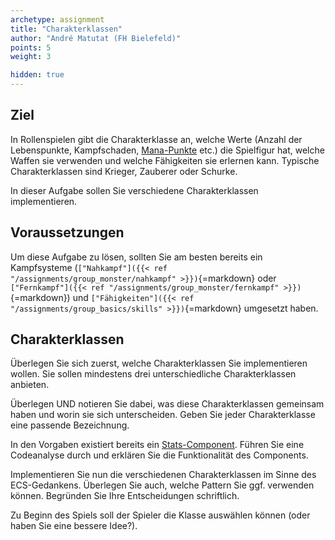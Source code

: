 ```yaml
---
archetype: assignment
title: "Charakterklassen"
author: "André Matutat (FH Bielefeld)"
points: 5
weight: 3

hidden: true
---
```


## Ziel

In Rollenspielen gibt die Charakterklasse an, welche Werte (Anzahl der Lebenspunkte, Kampfschaden, [Mana-Punkte](https://de.wikipedia.org/wiki/Mana_(Spiele)) etc.) die Spielfigur hat, welche Waffen sie verwenden und welche Fähigkeiten sie erlernen kann. Typische Charakterklassen sind Krieger, Zauberer oder Schurke.

In dieser Aufgabe sollen Sie verschiedene Charakterklassen implementieren.

## Voraussetzungen

Um diese Aufgabe zu lösen, sollten Sie am besten bereits ein Kampfsysteme (`["Nahkampf"]({{< ref "/assignments/group_monster/nahkampf" >}})`{=markdown} oder `["Fernkampf"]({{< ref "/assignments/group_monster/fernkampf" >}})`{=markdown}) und  `["Fähigkeiten"]({{< ref "/assignments/group_basics/skills" >}})`{=markdown} umgesetzt haben.

## Charakterklassen

Überlegen Sie sich zuerst, welche Charakterklassen Sie implementieren wollen. Sie sollen mindestens drei unterschiedliche Charakterklassen anbieten.

Überlegen UND notieren Sie dabei, was diese Charakterklassen gemeinsam haben und worin sie sich unterscheiden. Geben Sie jeder Charakterklasse eine passende Bezeichnung.

In den Vorgaben existiert bereits ein [Stats-Component](https://github.com/Programmiermethoden/Dungeon/tree/master/game/src/ecs/components/stats). Führen Sie eine Codeanalyse durch und erklären Sie die Funktionalität des Components.

Implementieren Sie nun die verschiedenen Charakterklassen im Sinne des ECS-Gedankens. Überlegen Sie auch, welche Pattern Sie ggf. verwenden können. Begründen Sie Ihre Entscheidungen schriftlich.

Zu Beginn des Spiels soll der Spieler die Klasse auswählen können (oder haben Sie eine bessere Idee?).
